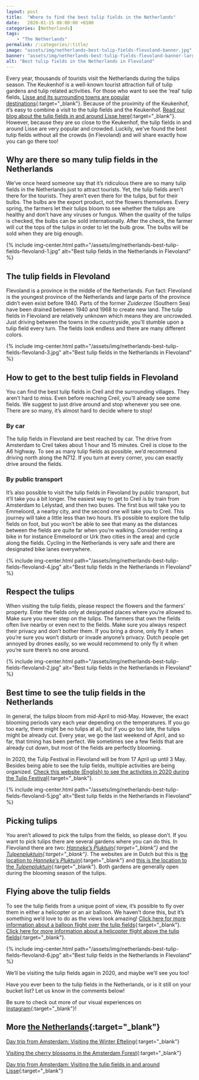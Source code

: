 ```yaml
---
layout: post
title:  "Where to find the best tulip fields in the Netherlands"
date:   2020-01-15 08:00:00 +0100
categories: [Netherlands]
tags:
    - "The Netherlands"
permalink: /:categories/:title/
image: "assets/img/netherlands-best-tulip-fields-flevoland-banner.jpg"
banner: "assets/img/netherlands-best-tulip-fields-flevoland-banner-large.jpg"
alt: "Best tulip fields in the Netherlands in Flevoland"
---
```

 
Every year, thousands of tourists visit the Netherlands during the tulips season. The Keukenhof is a well-known tourist attraction full of tulip gardens and tulip related activities. For those who want to see the ‘real’ tulip fields, [Lisse and its surrounding towns are popular destinations][tulips lisse]{:target="_blank"}. Because of the proximity of the Keukenhof, it’s easy to combine a visit to the tulip fields and the Keukenhof. [Read our blog about the tulip fields in and around Lisse here][tulips lisse]{:target="_blank"}. However, because they are so close to the Keukenhof, the tulip fields in and around Lisse are very popular and crowded. Luckily, we’ve found the best tulip fields without all the crowds (in Flevoland) and will share exactly how you can go there too!
 
## Why are there so many tulip fields in the Netherlands
 
We’ve once heard someone say that it’s ridiculous there are so many tulip fields in the Netherlands just to attract tourists. Yet, the tulip fields aren't there for the tourists. They aren’t even there for the tulips, but for their bulbs. The bulbs are the export product, not the flowers themselves. Every spring, the farmers let their tulips bloom to see whether the tulips are healthy and don’t have any viruses or fungus. When the quality of the tulips is checked, the bulbs can be sold internationally. After the check, the farmer will cut the tops of the tulips in order to let the bulb grow. The bulbs will be sold when they are big enough.

{% include img-center.html path="/assets/img/netherlands-best-tulip-fields-flevoland-1.jpg" alt="Best tulip fields in the Netherlands in Flevoland" %}
 
## The tulip fields in Flevoland
 
Flevoland is a province in the middle of the Netherlands. Fun fact: Flevoland is the youngest province of the Netherlands and large parts of the province didn’t even exist before 1940. Parts of the former *Zuiderzee* (Southern Sea) have been drained between 1940 and 1968 to create new land. The tulip fields in Flevoland are relatively unknown which means they are uncrowded. Just driving between the towns in the countryside, you’ll stumble upon a tulip field every turn. The fields look endless and there are many different colors.
 
{% include img-center.html path="/assets/img/netherlands-best-tulip-fields-flevoland-3.jpg" alt="Best tulip fields in the Netherlands in Flevoland" %}

## How to get to the best tulip fields in Flevoland
 
You can find the best tulip fields in Creil and the surrounding villages. They aren’t hard to miss. Even before reaching Creil, you’ll already see some fields. We suggest to just drive around and stop whenever you see one. There are so many, it’s almost hard to decide where to stop!
 
### By car
 
The tulip fields in Flevoland are best reached by car. The drive from Amsterdam to Creil takes about 1 hour and 15 minutes. Creil is close to the A6 highway. To see as many tulip fields as possible, we’d recommend driving north along the N712. If you turn at every corner, you can exactly drive around the fields. 
 
### By public transport
 
It’s also possible to visit the tulip fields in Flevoland by public transport, but it’ll take you a bit longer. The easiest way to get to Creil is by train from Amsterdam to Lelystad, and then two buses. The first bus will take you to Emmeloord, a nearby city, and the second one will take you to Creil. This journey will take a little less than two hours. It’s possible to explore the tulip fields on foot, but you won’t be able to see that many as the distances between the fields are quite far when you’re walking. Consider renting a bike in for instance Emmeloord or Urk (two cities in the area) and cycle along the fields. Cycling in the Netherlands is very safe and there are designated bike lanes everywhere.  
 
{% include img-center.html path="/assets/img/netherlands-best-tulip-fields-flevoland-4.jpg" alt="Best tulip fields in the Netherlands in Flevoland" %}

## Respect the tulips 
 
When visiting the tulip fields, please respect the flowers and the farmers’ property. Enter the fields only at designated places where you’re allowed to. Make sure you never step on the tulips. The farmers that own the fields often live nearby or even next to the fields. Make sure you always respect their privacy and don’t bother them. If you bring a drone, only fly it when you’re sure you won’t disturb or invade anyone’s privacy. Dutch people get annoyed by drones easily, so we would recommend to only fly it when you’re sure there’s no one around.
 
{% include img-center.html path="/assets/img/netherlands-best-tulip-fields-flevoland-2.jpg" alt="Best tulip fields in the Netherlands in Flevoland" %}

## Best time to see the tulip fields in the Netherlands
 
In general, the tulips bloom from mid-April to mid-May. However, the exact blooming periods vary each year depending on the temperatures. If you go too early, there might be no tulips at all, but if you go too late, the tulips might be already cut. Every year, we go the last weekend of April, and so far, that timing has been perfect. We sometimes see a few fields that are already cut down, but most of the fields are perfectly blooming.
 
In 2020, the Tulip Festival in Flevoland will be from 17 April up until 3 May. Besides being able to see the tulip fields, multiple activities are being organized. [Check this website (English) to see the activities in 2020 during the Tulip Festival][tulip festival]{:target="_blank"}.
 
{% include img-center.html path="/assets/img/netherlands-best-tulip-fields-flevoland-5.jpg" alt="Best tulip fields in the Netherlands in Flevoland" %}

## Picking tulips
 
You aren’t allowed to pick the tulips from the fields, so please don’t. If you want to pick tulips there are several gardens where you can do this. In Flevoland there are two: *[Hanneke’s Pluktuin][hannekes pluktuin]{:target="_blank"}* and the *[Tulpenpluktuin][tulpenpluktuin]{:target="_blank"}*. The websites are in Dutch but this is [the location to *Hanneke’s Pluktuin*][hannekes pluktuin location]{:target="_blank"} and [this is the location to the *Tulpenpluktuin*][tulpenpluktuin location]{:target="_blank"}. Both gardens are generally open during the blooming season of the tulips.
 
## Flying above the tulip fields
 
To see the tulip fields from a unique point of view, it’s possible to fly over them in either a helicopter or an air balloon. We haven’t done this, but it’s something we’d love to do as the views look amazing! [Click here for more information about a balloon flight over the tulip fields][balloon flight]{:target="_blank"}. [Click here for more information about a helicopter flight above the tulip fields][helicopter flight]{:target="_blank"}. 
 
{% include img-center.html path="/assets/img/netherlands-best-tulip-fields-flevoland-6.jpg" alt="Best tulip fields in the Netherlands in Flevoland" %}

We’ll be visiting the tulip fields again in 2020, and maybe we’ll see you too!

Have you ever been to the tulip fields in the Netherlands, or is it still on your bucket list? Let us know in the comments below! 

Be sure to check out more of our visual experiences on [Instagram][instagram]{:target="_blank"}!

## More [the Netherlands][the netherlands]{:target="_blank"}

[Day trip from Amsterdam: Visiting the Winter Efteling][winter efteling]{:target="_blank"}

[Visiting the cherry blossoms in the Amsterdam Forest][amsterdam forest]{:target="_blank"}

[Day trip from Amsterdam: Visiting the tulip fields in and around Lisse][tulips lisse]{:target="_blank"}

[the netherlands]: https://kipamojo.world/tags.html#the-netherlands
[winter efteling]: https://kipamojo.world/netherlands/Day-trip-from-Amsterdam-Visiting-the-Winter-Efteling/
[amsterdam forest]: https://kipamojo.world/netherlands/Visiting-the-cherry-blossoms-in-the-Amsterdam-Forest/
[tulips lisse]: https://kipamojo.world/netherlands/Day-trip-from-Amsterdam-Visiting-the-tulip-fields-in-and-around-Lisse/ 
 
[instagram]: https://instagram.com/kipamojo 
[tulip festival]: https://tulpenfestival.nl/en/activities/ 
[hannekes pluktuin]: http://hannekespluktuin.nl/
[tulpenpluktuin]: http://boerenshop.nl/
[hannekes pluktuin location]: https://goo.gl/maps/iFjGNPmcurzW1Kss6
[tulpenpluktuin location]: https://goo.gl/maps/tDDNLvks1WJDXLYC6 
[balloon flight]: http://tulpenballonvaart.nl/
[helicopter flight]: https://www.stepnop.nl/tulpenvliegroute/ 
